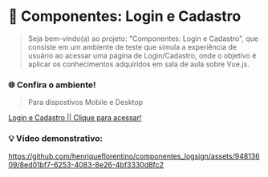 # 🔐 Componentes: Login e Cadastro
>Seja bem-vindo(a) ao projeto: "Componentes: Login e Cadastro", que consiste em um ambiente de teste que simula a experiência de usuário ao acessar uma página de Login/Cadastro, onde o objetivo é aplicar os conhecimentos adquiridos em sala de aula sobre Vue.js.

### 🌐 Confira o ambiente!
> Para dispostivos Mobile e Desktop

[Login e Cadastro || Clique para acessar!](https://logsig.netlify.app/)

### 💡 Vídeo demonstrativo:




https://github.com/henriqueflorentino/componentes_logsign/assets/94813609/8ed01bf7-6253-4083-8e26-4bf3330d8fc2

